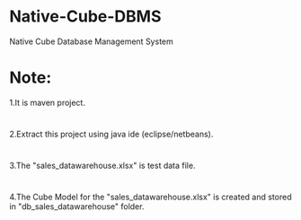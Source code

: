 # Native-Cube-DBMS
Native Cube Database Management System
# Note:
1.It is maven project.
#
2.Extract this project using java ide (eclipse/netbeans).
#
3.The "sales_datawarehouse.xlsx" is test data file.
#
4.The Cube Model for the "sales_datawarehouse.xlsx" is created and stored in "db_sales_datawarehouse" folder.
